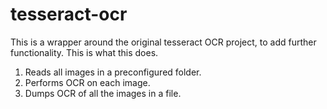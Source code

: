 # tesseract-ocr
This is a wrapper around the original tesseract OCR project, to add further functionality. This is what this does.
1) Reads all images in a preconfigured folder.
2) Performs OCR on each image.
3) Dumps OCR of all the images in a file.
